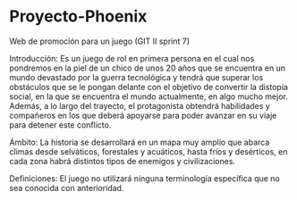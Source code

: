 # Proyecto-Phoenix
Web de promoción para un juego (GIT II sprint 7)

Introducción: Es un juego de rol en primera persona en el cual nos pondremos en la piel de un chico de unos 20 años que se encuentra en un mundo devastado por la guerra tecnológica y tendrá que superar los obstáculos que se le pongan delante con el objetivo de convertir la distopía social, en la que se encuentra el mundo actualmente, en algo mucho mejor. Además, a lo largo del trayecto, el protagonista obtendrá habilidades y compañeros en los que deberá apoyarse para poder avanzar en su viaje para detener este conflicto.

Ámbito: La historia se desarrollará en un mapa muy amplio que abarca climas desde selváticos, forestales y acuáticos, hasta fríos y desérticos, en cada zona habrá distintos tipos de enemigos y civilizaciones.

Definiciones: El juego no utilizará ninguna terminología específica que no sea conocida con anterioridad.
